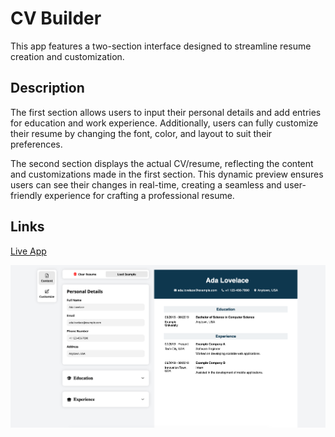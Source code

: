 # CV Builder
This app features a two-section interface designed to streamline resume creation and customization.

## Description 
The first section allows users to input their personal details and add entries for education and work experience. Additionally, users can fully customize their resume by changing the font, color, and layout to suit their preferences.

The second section displays the actual CV/resume, reflecting the content and customizations made in the first section. This dynamic preview ensures users can see their changes in real-time, creating a seamless and user-friendly experience for crafting a professional resume.

## Links
[Live App](https://dulcet-stardust-3b93c0.netlify.app/)

![alt text](image-1.png)



